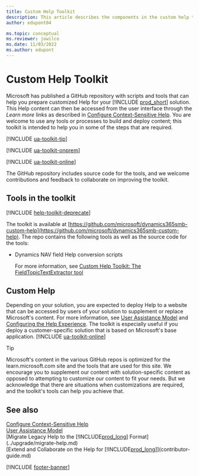 ```yaml
---
title: Custom Help Toolkit
description: This article describes the components in the custom help toolkit for Business Central. 
author: edupont04

ms.topic: conceptual
ms.reviewer: jowilco
ms.date: 11/03/2022
ms.author: edupont
---
```


# Custom Help Toolkit

Microsoft has published a GitHub repository with scripts and tools that can help you prepare customized Help for your [!INCLUDE [prod_short](../developer/includes/prod_short.md)] solution. This Help content can then be accessed from the user interface through the *Learn more* links as described in [Configure Context-Sensitive Help](context-sensitive-help.md). You are welcome to use any tools or processes to build and deploy content; this toolkit is intended to help you in some of the steps that are required.  

[!INCLUDE [ua-toolkit-tip](../includes/ua-toolkit-tip.md)]

[!INCLUDE [ua-toolkit-onprem](../includes/ua-toolkit-onprem.md)]

[!INCLUDE [ua-toolkit-online](../includes/ua-toolkit-online.md)]

The GitHub repository includes source code for the tools, and we welcome contributions and feedback to collaborate on improving the toolkit.  

## Tools in the toolkit

[!INCLUDE [help-toolkit-deprecate](../includes/help-toolkit-deprecate.md)]

The toolkit is available at [https://github.com/microsoft/dynamics365smb-custom-help](https://github.com/microsoft/dynamics365smb-custom-help). The repo contains the following tools as well as the source code for the tools:

- Dynamics NAV field Help conversion scripts

    For more information, see [Custom Help Toolkit: The FieldTopicTextExtractor tool](custom-help-toolkit-FieldTopicTextExtractor.md)

## Custom Help

Depending on your solution, you are expected to deploy Help to a website that can be accessed by users of your solution to supplement or replace Microsoft's content. For more information, see [User Assistance Model](../user-assistance.md) and [Configuring the Help Experience](../deployment/configure-help.md). The toolkit is especially useful if you deploy a customer-specific solution that is based on Microsoft's base application. [!INCLUDE [ua-toolkit-online](../includes/ua-toolkit-online.md)]

> [!TIP]
> Microsoft's content in the various GitHub repos is optimized for the learn.microsoft.com site and the tools that are used for this site. We encourage you to supplement our content with solution-specific content as opposed to attempting to customize our content to fit your needs. But we acknowledge that there are situations when customizations are required, and the toolkit's tools can help you achieve that.

## See also

[Configure Context-Sensitive Help](context-sensitive-help.md)  
[User Assistance Model](../user-assistance.md)  
[Migrate Legacy Help to the [!INCLUDE[prod_long](../developer/includes/prod_long.md)] Format](../upgrade/migrate-help.md)  
[Extend and Collaborate on the Help for [!INCLUDE[prod_long](../developer/includes/prod_long.md)]](contributor-guide.md)  

[!INCLUDE [footer-banner](../includes/footer-banner.md)]
